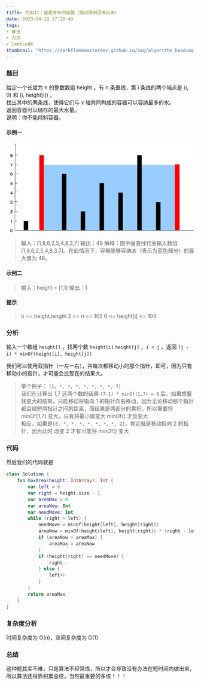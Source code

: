 ```yaml
---
title: 力扣11：盛最多水的容器（面试得到没写出来）
date: 2023-04-18 17:20:43
tags: 
- 算法
- 力扣
- leetcode
thumbnail: "https://darkflamemasterdev.github.io/img/algorithm_headimg.png"
---
```


### 题目

给定一个长度为 n 的整数数组 height 。有 n 条垂线，第 i 条线的两个端点是 (i, 0) 和 (i, height[i]) 。  
找出其中的两条线，使得它们与 x 轴共同构成的容器可以容纳最多的水。  
返回容器可以储存的最大水量。  
说明：你不能倾斜容器。

#### 示例一

![1.jpg](力扣11：盛最多水的容器（面试得到没写出来）/question_11.jpg)

> 输入：[1,8,6,2,5,4,8,3,7]
> 输出：49
> 解释：图中垂直线代表输入数组 [1,8,6,2,5,4,8,3,7]。在此情况下，容器能够容纳水（表示为蓝色部分）的最大值为 49。

#### 示例二
>
> 输入：height = [1,1]
> 输出：1

#### 提示

> n == height.length
> 2 <= n <= 105
> 0 <= height[i] <= 104

### 分析

输入一个数组 `height[]` ，找两个数 `height[i]` `height[j]` ，`i < j` ，返回 `(j - i) * minOf(height[i], height[j])`

我们可以使用双指针（一左一右），并每次都移动小的那个指针，即可，因为只有移动小的指针，才可能会比现在的结果大。
> 举个例子： `[1, *, *, *, *, *, *, *, 7]`  
> 我们在计算出 1,7 这两个数的结果 `(7-1) * minOf(1,7) = 6` 后，如果想要找更大的结果，只能移动将指向 1 的指针向右移动，因为无论移动那个指针都会缩短两指针之间的距离，而结果是两部分的乘积，所以需要将 minOf(1,7) 变大，只有将最小值变大 minOf() 才会变大  
> 相反，如果是`[6, *, *, *, *, *, *, *, 2]`，肯定就是移动指向 2 的指针，因为此时 改变 2 才有可能将 minOf() 变大
>
### 代码

然后我们的代码就是  

```kotlin
class Solution {
    fun maxArea(height: IntArray): Int {
        var left = 0
        var right = height.size - 1
        var areaMax = 0
        var areaNow: Int
        var needMove: Int
        while (right > left) {
            needMove = minOf(height[left], height[right])
            areaNow = minOf(height[left], height[right]) * (right - left)
            if (areaNow > areaMax) {
                areaMax = areaNow
            }
            if (height[right] == needMove) {
                right--
            } else {
                left++
            }
        }
        return areaMax
    }
}
```

### 复杂度分析

时间复杂度为 O(n)，空间复杂度为 O(1)

### 总结

这种题其实不难，只是算法不经常练，所以才会导致没有办法在短时间内做出来，所以算法还得靠积累总结，当然最重要的多练！！！
